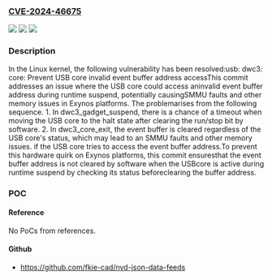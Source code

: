 ### [CVE-2024-46675](https://cve.mitre.org/cgi-bin/cvename.cgi?name=CVE-2024-46675)
![](https://img.shields.io/static/v1?label=Product&message=Linux&color=blue)
![](https://img.shields.io/static/v1?label=Version&message=1da177e4c3f4%3C%20eca3f543f817%20&color=brighgreen)
![](https://img.shields.io/static/v1?label=Vulnerability&message=n%2Fa&color=brighgreen)

### Description

In the Linux kernel, the following vulnerability has been resolved:usb: dwc3: core: Prevent USB core invalid event buffer address accessThis commit addresses an issue where the USB core could access aninvalid event buffer address during runtime suspend, potentially causingSMMU faults and other memory issues in Exynos platforms. The problemarises from the following sequence.        1. In dwc3_gadget_suspend, there is a chance of a timeout when        moving the USB core to the halt state after clearing the        run/stop bit by software.        2. In dwc3_core_exit, the event buffer is cleared regardless of        the USB core's status, which may lead to an SMMU faults and        other memory issues. if the USB core tries to access the event        buffer address.To prevent this hardware quirk on Exynos platforms, this commit ensuresthat the event buffer address is not cleared by software  when the USBcore is active during runtime suspend by checking its status beforeclearing the buffer address.

### POC

#### Reference
No PoCs from references.

#### Github
- https://github.com/fkie-cad/nvd-json-data-feeds

